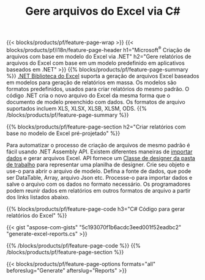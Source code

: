 ﻿---
title: Gere arquivos do Excel via C#
url: /pt/net/assembly/
description: Gere planilhas do Microsoft Excel a partir de uma planilha de modelo usando o código C#
---
{{< blocks/products/pf/feature-page-wrap >}}
{{< blocks/products/pf/i18n/feature-page-header h1="Microsoft<sup>&reg;</sup> Criação de arquivos com base em modelo do Excel via .NET" h2="Gere relatórios de arquivos do Excel com base em um modelo predefinido em aplicativos baseados em .NET" >}}
{{% blocks/products/pf/feature-page-summary %}}
[.NET Biblioteca do Excel](/cells/net/) suporta a geração de arquivos Excel baseados em modelos para geração de relatórios em massa. Os modelos são formatos predefinidos, usados para criar relatórios do mesmo padrão. O código .NET cria o novo arquivo do Excel da mesma forma que o documento de modelo preenchido com dados. Os formatos de arquivo suportados incluem XLS, XLSX, XLSB, XLSM, ODS.
{{% /blocks/products/pf/feature-page-summary %}}

{{% blocks/products/pf/feature-page-section h2="Criar relatórios com base no modelo de Excel pré-projetado" %}}

Para automatizar o processo de criação de arquivos de mesmo padrão é fácil usando .NET Assembly API. Existem diferentes maneiras de [importar dados](https://docs.aspose.com/cells/net/import-data-into-worksheet/#importing-data-from-json) e gerar arquivos Excel. API fornece um [Classe de designer da pasta de trabalho](https://apireference.aspose.com/cells/net/aspose.cells/workbookdesigner) para representar uma planilha de designer. Crie seu objeto e use-o para abrir o arquivo de modelo. Defina a fonte de dados, que pode ser DataTable, Array, arquivo Json etc. Processe-o para importar dados e salve o arquivo com os dados no formato necessário. Os programadores podem reunir dados em relatórios em outros formatos de arquivo a partir dos links listados abaixo.



{{% blocks/products/pf/feature-page-code h3="C# Código para gerar relatórios do Excel" %}}

{{< gist "aspose-com-gists" "5c193070f1b6acdc3eed001f52eadbc2" "generate-excel-reports.cs" >}}

{{% /blocks/products/pf/feature-page-code %}}
{{% /blocks/products/pf/feature-page-section %}}

{{< blocks/products/pf/feature-page-options formats="all" beforeslug="Generate" afterslug="Reports" >}}